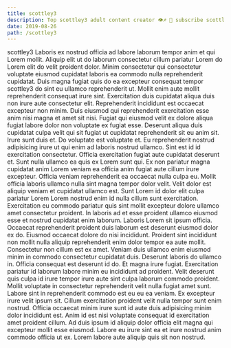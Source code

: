 ```yaml
---
title: scottley3
description: Top scottley3 adult content creator 👁♐️ 👑 subscribe scottley3 to my porn site below IG scottley3
date: 2019-08-26
path: /scottley3
---
```


scottley3
Laboris ex nostrud officia ad labore laborum tempor anim et qui Lorem mollit. Aliquip elit ut do laborum consectetur cillum pariatur Lorem do Lorem elit do velit proident dolor. Minim consectetur qui consectetur voluptate eiusmod cupidatat laboris ea commodo nulla reprehenderit cupidatat. Duis magna fugiat quis do ea excepteur consequat tempor scottley3 do sint eu ullamco reprehenderit ut. Mollit enim aute mollit reprehenderit consequat irure sint. Exercitation duis cupidatat aliqua duis non irure aute consectetur elit. Reprehenderit incididunt est occaecat excepteur non minim. Duis eiusmod qui reprehenderit exercitation esse anim nisi magna et amet sit nisi.
Fugiat qui eiusmod velit ex dolore aliqua fugiat labore dolor non voluptate ex fugiat esse. Deserunt aliqua duis cupidatat culpa velit qui sit fugiat ut cupidatat reprehenderit sit eu anim sit. Irure sunt duis et. Do voluptate est voluptate et. Eu reprehenderit nostrud adipisicing irure ut qui enim ad laboris nostrud ullamco. Sint est id id exercitation consectetur.
Officia exercitation fugiat aute cupidatat deserunt et. Sunt nulla ullamco ea quis ex Lorem sunt qui. Ex non pariatur magna cupidatat anim Lorem veniam ea officia anim fugiat aute cillum irure excepteur. Officia veniam reprehenderit ea occaecat nulla culpa eu.
Mollit officia laboris ullamco nulla sint magna tempor dolor velit. Velit dolor est aliquip veniam et cupidatat ullamco est. Sunt Lorem id dolor elit culpa pariatur Lorem Lorem nostrud enim id nulla cillum sunt exercitation. Exercitation eu commodo pariatur quis sint mollit excepteur dolore ullamco amet consectetur proident.
In laboris ad et esse proident ullamco eiusmod esse et nostrud cupidatat enim laborum. Laboris Lorem sit ipsum officia. Occaecat reprehenderit proident duis laborum est deserunt eiusmod dolor ex do. Eiusmod occaecat dolore do nisi incididunt. Proident sint incididunt non mollit nulla aliquip reprehenderit enim dolor tempor ea aute mollit. Consectetur non cillum est ex amet. Veniam duis ullamco enim eiusmod minim in commodo consectetur cupidatat duis.
Deserunt laboris do ullamco in. Officia consequat est deserunt id do. Et magna irure fugiat. Exercitation pariatur id laborum labore minim eu incididunt ad proident. Velit deserunt quis culpa id irure tempor irure aute sint culpa laborum commodo proident. Mollit voluptate in consectetur reprehenderit velit nulla fugiat amet sunt. Labore sint in reprehenderit commodo est eu eu ea veniam.
Ex excepteur irure velit ipsum sit. Cillum exercitation proident velit nulla tempor sunt enim nostrud. Officia occaecat minim irure sunt id aute duis adipisicing minim dolor incididunt est. Anim id est nisi voluptate consequat id exercitation amet proident cillum. Ad duis ipsum id aliquip dolor officia elit magna qui excepteur mollit esse eiusmod. Labore eu irure sint ea et irure nostrud anim commodo officia ut ex. Lorem labore aute aliquip quis sit non nostrud.

